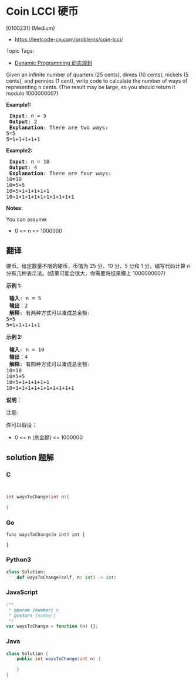 # Coin LCCI 硬币

[0100231] (Medium)

- https://leetcode-cn.com/problems/coin-lcci/

Topic Tags:

- [Dynamic Programming 动态规划](https://leetcode-cn.com/tag/dynamic-programming/)

Given an infinite number of quarters (25 cents), dimes (10 cents), nickels (5 cents), and pennies (1 cent), write code to calculate the number of ways of representing n cents. (The result may be large, so you should return it modulo 1000000007)

**Example1:**

<pre><strong> Input</strong>: n = 5
<strong> Output</strong>: 2
<strong> Explanation</strong>: There are two ways:
5=5
5=1+1+1+1+1
</pre>

**Example2:**

<pre><strong> Input</strong>: n = 10
<strong> Output</strong>: 4
<strong> Explanation</strong>: There are four ways:
10=10
10=5+5
10=5+1+1+1+1+1
10=1+1+1+1+1+1+1+1+1+1
</pre>

**Notes:**

You can assume:

- 0 <= n <= 1000000

## 翻译

硬币。给定数量不限的硬币，币值为 25 分、10 分、5 分和 1 分，编写代码计算 n 分有几种表示法。(结果可能会很大，你需要将结果模上 1000000007)

**示例 1:**

<pre><strong> 输入</strong>: n = 5
<strong> 输出</strong>：2
<strong> 解释</strong>: 有两种方式可以凑成总金额:
5=5
5=1+1+1+1+1
</pre>

**示例 2:**

<pre><strong> 输入</strong>: n = 10
<strong> 输出</strong>：4
<strong> 解释</strong>: 有四种方式可以凑成总金额:
10=10
10=5+5
10=5+1+1+1+1+1
10=1+1+1+1+1+1+1+1+1+1
</pre>

**说明：**

注意:

你可以假设：

- 0 <= n (总金额) <= 1000000

## solution 题解

### C

```c


int waysToChange(int n){

}


```

### Go

```golang
func waysToChange(n int) int {

}
```

### Python3

```python
class Solution:
    def waysToChange(self, n: int) -> int:
```

### JavaScript

```javascript
/**
 * @param {number} n
 * @return {number}
 */
var waysToChange = function (n) {};
```

### Java

```java
class Solution {
    public int waysToChange(int n) {

    }
}
```
